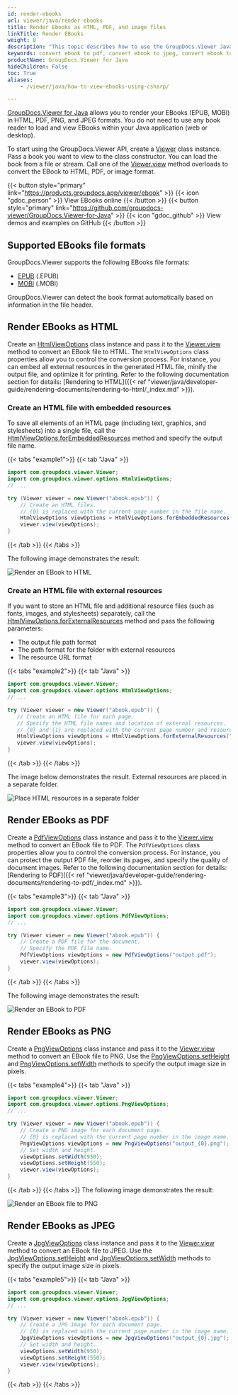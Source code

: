 ```yaml
---
id: render-ebooks
url: viewer/java/render-ebooks
title: Render Ebooks as HTML, PDF, and image files
linkTitle: Render EBooks
weight: 8
description: "This topic describes how to use the GroupDocs.Viewer Java API to convert EBooks to HTML, PDF, PNG, and JPEG formats."
keywords: convert ebook to pdf, convert ebook to jpeg, convert ebook to pdf, convert ebook to jpg, convert ebook to png
productName: GroupDocs.Viewer for Java
hideChildren: False
toc: True
aliases:
    - /viewer/java/how-to-view-ebooks-using-csharp/

---
```

[GroupDocs.Viewer for Java](https://products.groupdocs.com/viewer/java) allows you to render your EBooks (EPUB, MOBI) in HTML, PDF, PNG, and JPEG formats. You do not need to use any book reader to load and view EBooks within your Java application (web or desktop). 

To start using the GroupDocs.Viewer API, create a [Viewer](https://reference.groupdocs.com/viewer/java/com.groupdocs.viewer/viewer) class instance. Pass a book you want to view to the class constructor. You can load the book from a file or stream. Call one of the [Viewer.view](https://reference.groupdocs.com/viewer/java/com.groupdocs.viewer/viewer/) method overloads to convert the EBook to HTML, PDF, or image format.

{{< button style="primary" link="https://products.groupdocs.app/viewer/ebook" >}} {{< icon "gdoc_person" >}} View EBooks online {{< /button >}} {{< button style="primary" link="https://github.com/groupdocs-viewer/GroupDocs.Viewer-for-Java" >}} {{< icon "gdoc_github" >}} View demos and examples on GitHub {{< /button >}}

## Supported EBooks file formats

GroupDocs.Viewer supports the following EBooks file formats:

* [EPUB](https://docs.fileformat.com/ebook/epub/) (.EPUB)
* [MOBI](https://docs.fileformat.com/ebook/mobi/) (.MOBI)

GroupDocs.Viewer can detect the book format automatically based on information in the file header.

## Render EBooks as HTML

Create an [HtmlViewOptions](https://reference.groupdocs.com/viewer/java/com.groupdocs.viewer.options/htmlviewoptions) class instance and pass it to the [Viewer.view](https://reference.groupdocs.com/viewer/java/com.groupdocs.viewer/viewer/) method to convert an EBook file to HTML. The `HtmlViewOptions` class properties allow you to control the conversion process. For instance, you can embed all external resources in the generated HTML file, minify the output file, and optimize it for printing. Refer to the following documentation section for details: [Rendering to HTML]({{< ref "viewer/java/developer-guide/rendering-documents/rendering-to-html/_index.md" >}}). 

### Create an HTML file with embedded resources

To save all elements of an HTML page (including text, graphics, and stylesheets) into a single file, call the [HtmlViewOptions.forEmbeddedResources](https://reference.groupdocs.com/viewer/java/com.groupdocs.viewer.options/htmlviewoptions/#forEmbeddedResources--) method and specify the output file name.

{{< tabs "example1">}}
{{< tab "Java" >}}
```java
import com.groupdocs.viewer.Viewer;
import com.groupdocs.viewer.options.HtmlViewOptions;
// ...

try (Viewer viewer = new Viewer("abook.epub")) {
    // Create an HTML files.
    // {0} is replaced with the current page number in the file name.
    HtmlViewOptions viewOptions = HtmlViewOptions.forEmbeddedResources("page_{0}.html");
    viewer.view(viewOptions);
}
```
{{< /tab >}}
{{< /tabs >}}

The following image demonstrates the result:

![Render an EBook to HTML](/viewer/java/images/rendering-basics/render-ebooks/render-to-html-embedded-resources.png)

### Create an HTML file with external resources

If you want to store an HTML file and additional resource files (such as fonts, images, and stylesheets) separately, call the [HtmlViewOptions.forExternalResources](https://reference.groupdocs.com/viewer/java/com.groupdocs.viewer.options/htmlviewoptions/#forExternalResources--) method and pass the following parameters:

  * The output file path format
  * The path format for the folder with external resources
  * The resource URL format

{{< tabs "example2">}}
{{< tab "Java" >}}
```java
import com.groupdocs.viewer.Viewer;
import com.groupdocs.viewer.options.HtmlViewOptions;
// ...

try (Viewer viewer = new Viewer("abook.epub")) {
   // Create an HTML file for each page.
   // Specify the HTML file names and location of external resources.
   // {0} and {1} are replaced with the current page number and resource name, respectively.
   HtmlViewOptions viewOptions = HtmlViewOptions.forExternalResources("page_{0}.html", "page_{0}/resource_{0}_{1}", "page_{0}/resource_{0}_{1}");
   viewer.view(viewOptions);
}
```
{{< /tab >}}
{{< /tabs >}}

The image below demonstrates the result. External resources are placed in a separate folder.

![Place HTML resources in a separate folder](/viewer/java/images/rendering-basics/render-ebooks/render-to-html-external-resources.png)

## Render EBooks as PDF

Create a [PdfViewOptions](https://reference.groupdocs.com/viewer/java/com.groupdocs.viewer.options/pdfviewoptions) class instance and pass it to the [Viewer.view](https://reference.groupdocs.com/viewer/java/com.groupdocs.viewer/viewer/) method to convert an EBook file to PDF. The `PdfViewOptions` class properties allow you to control the conversion process. For instance, you can protect the output PDF file, reorder its pages, and specify the quality of document images. Refer to the following documentation section for details: [Rendering to PDF]({{< ref "viewer/java/developer-guide/rendering-documents/rendering-to-pdf/_index.md" >}}).

{{< tabs "example3">}}
{{< tab "Java" >}}
```java
import com.groupdocs.viewer.Viewer;
import com.groupdocs.viewer.options.PdfViewOptions;
// ...

try (Viewer viewer = new Viewer("abook.epub")) {
    // Create a PDF file for the document.
    // Specify the PDF file name.
    PdfViewOptions viewOptions = new PdfViewOptions("output.pdf");
    viewer.view(viewOptions);
}
```
{{< /tab >}}
{{< /tabs >}}

The following image demonstrates the result:

![Render an EBook to PDF](/viewer/java/images/rendering-basics/render-ebooks/render-to-pdf.png)

## Render EBooks as PNG

Create a [PngViewOptions](https://reference.groupdocs.com/viewer/java/com.groupdocs.viewer.options/pngviewoptions) class instance and pass it to the [Viewer.view](https://reference.groupdocs.com/viewer/java/com.groupdocs.viewer/viewer/) method to convert an EBook file to PNG. Use the [PngViewOptions.setHeight](https://reference.groupdocs.com/viewer/java/com.groupdocs.viewer.options/pngviewoptions/#setHeight-int-) and [PngViewOptions.setWidth](https://reference.groupdocs.com/viewer/java/com.groupdocs.viewer.options/pngviewoptions/#setWidth-int-) methods to specify the output image size in pixels.

{{< tabs "example4">}}
{{< tab "Java" >}}
```java
import com.groupdocs.viewer.Viewer;
import com.groupdocs.viewer.options.PngViewOptions;
// ...

try (Viewer viewer = new Viewer("abook.epub")) {
    // Create a PNG image for each document page.
    // {0} is replaced with the current page number in the image name.
    PngViewOptions viewOptions = new PngViewOptions("output_{0}.png");
    // Set width and height.
    viewOptions.setWidth(950);
    viewOptions.setHeight(550);
    viewer.view(viewOptions);
}
```
{{< /tab >}}
{{< /tabs >}}
The following image demonstrates the result:

![Render an EBook file to PNG](/viewer/java/images/rendering-basics/render-ebooks/render-to-png-image.png)

## Render EBooks as JPEG

Create a [JpgViewOptions](https://reference.groupdocs.com/viewer/java/com.groupdocs.viewer.options/jpgviewoptions) class instance and pass it to the [Viewer.view](https://reference.groupdocs.com/viewer/java/com.groupdocs.viewer/viewer/) method to convert an EBook file to JPEG. Use the [JpgViewOptions.setHeight](https://reference.groupdocs.com/viewer/java/com.groupdocs.viewer.options/jpgviewoptions/#setHeight-int-) and [JpgViewOptions.setWidth](https://reference.groupdocs.com/viewer/java/com.groupdocs.viewer.options/jpgviewoptions/#setWidth-int-) methods to specify the output image size in pixels.

{{< tabs "example5">}}
{{< tab "Java" >}}
```java
import com.groupdocs.viewer.Viewer;
import com.groupdocs.viewer.options.JpgViewOptions;
// ...

try (Viewer viewer = new Viewer("abook.epub")) {
    // Create a JPG image for each document page.
    // {0} is replaced with the current page number in the image name.
    JpgViewOptions viewOptions = new JpgViewOptions("output_{0}.jpg");
    // Set width and height.
    viewOptions.setWidth(950);
    viewOptions.setHeight(550);
    viewer.view(viewOptions);
}
```
{{< /tab >}}
{{< /tabs >}}